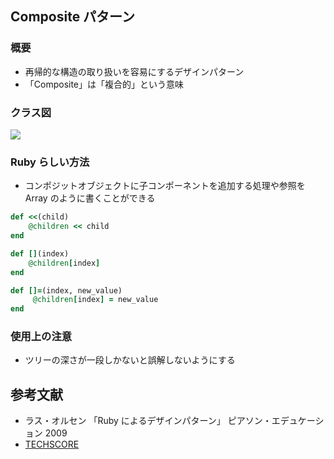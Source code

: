 ## Composite パターン

### 概要

- 再帰的な構造の取り扱いを容易にするデザインパターン
- 「Composite」は「複合的」という意味

### クラス図

![](https://i.imgur.com/sFHeEZJ.png)

### Ruby らしい方法

- コンポジットオブジェクトに子コンポーネントを追加する処理や参照を Array のように書くことができる

```ruby
def <<(child)
    @children << child
end

def [](index)
    @children[index]
end

def []=(index, new_value)
     @children[index] = new_value
end
```

### 使用上の注意

- ツリーの深さが一段しかないと誤解しないようにする

## 参考文献

- ラス・オルセン 「Ruby によるデザインパターン」 ピアソン・エデュケーション 2009
- [TECHSCORE](https://www.techscore.com/tech/DesignPattern/Composite)
